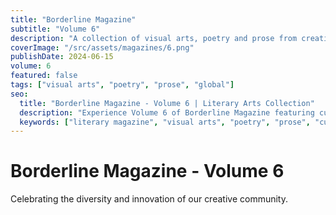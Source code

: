 ```yaml
---
title: "Borderline Magazine"
subtitle: "Volume 6"
description: "A collection of visual arts, poetry and prose from creatives around the globe."
coverImage: "/src/assets/magazines/6.png"
publishDate: 2024-06-15
volume: 6
featured: false
tags: ["visual arts", "poetry", "prose", "global"]
seo:
  title: "Borderline Magazine - Volume 6 | Literary Arts Collection"
  description: "Experience Volume 6 of Borderline Magazine featuring cutting-edge creative works from worldwide artists."
  keywords: ["literary magazine", "visual arts", "poetry", "prose", "cutting-edge"]
---
```


# Borderline Magazine - Volume 6

Celebrating the diversity and innovation of our creative community.
